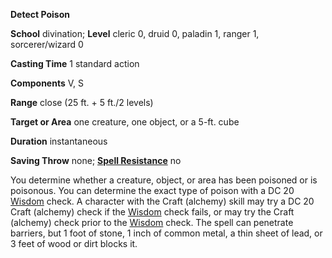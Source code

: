  **Detect Poison**

**School** divination; **Level** cleric 0, druid 0, paladin 1, ranger 1, sorcerer/wizard 0

**Casting Time** 1 standard action

**Components** V, S

**Range** close (25 ft. + 5 ft./2 levels)

**Target or Area** one creature, one object, or a 5-ft. cube

**Duration** instantaneous

**Saving Throw** none; **[Spell Resistance](../glossary#_spell-resistance)** no

You determine whether a creature, object, or area has been poisoned or is poisonous. You can determine the exact type of poison with a DC 20 [Wisdom](../gettingStarted#_wisdom) check. A character with the Craft (alchemy) skill may try a DC 20 Craft (alchemy) check if the [Wisdom](../gettingStarted#_wisdom) check fails, or may try the Craft (alchemy) check prior to the [Wisdom](../gettingStarted#_wisdom) check. The spell can penetrate barriers, but 1 foot of stone, 1 inch of common metal, a thin sheet of lead, or 3 feet of wood or dirt blocks it.

